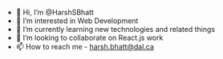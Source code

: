 - 👋 Hi, I’m @HarshSBhatt
- 👀 I’m interested in Web Development
- 🌱 I’m currently learning new technologies and related things
- 💞️ I’m looking to collaborate on React.js work
- 📫 How to reach me - harsh.bhatt@dal.ca

<!---
HarshSBhatt/HarshSBhatt is a ✨ special ✨ repository because its `README.md` (this file) appears on your GitHub profile.
You can click the Preview link to take a look at your changes.
--->
